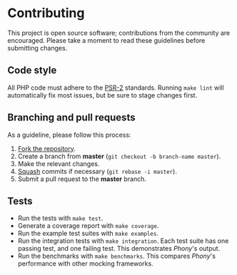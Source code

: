 # Contributing

This project is open source software; contributions from the community are
encouraged. Please take a moment to read these guidelines before submitting
changes.

## Code style

All PHP code must adhere to the [PSR-2] standards. Running `make lint` will
automatically fix most issues, but be sure to stage changes first.

[psr-2]: https://github.com/php-fig/fig-standards/blob/master/accepted/PSR-2-coding-style-guide.md

## Branching and pull requests

As a guideline, please follow this process:

1. [Fork the repository].
2. Create a branch from **master** (`git checkout -b branch-name master`).
3. Make the relevant changes.
4. [Squash] commits if necessary (`git rebase -i master`).
5. Submit a pull request to the **master** branch.

[fork the repository]: https://help.github.com/articles/fork-a-repo
[squash]: http://git-scm.com/book/en/Git-Tools-Rewriting-History#Changing-Multiple-Commit-Messages

## Tests

- Run the tests with `make test`.
- Generate a coverage report with `make coverage`.
- Run the example test suites with `make examples`.
- Run the integration tests with `make integration`. Each test suite has one
  passing test, and one failing test. This demonstrates *Phony*'s output.
- Run the benchmarks with `make benchmarks`. This compares *Phony*'s performance
  with other mocking frameworks.
